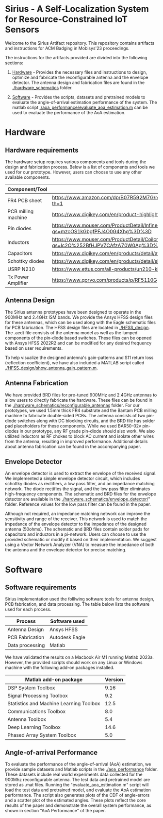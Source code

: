 Sirius - A Self-Localization System for Resource-Constrained IoT Sensors
====

Welcome to the Sirius Artifact repository. This repository contains artifacts and instructions for ACM Badging in Mobisys'23 proceedings.

The instructions for the artifacts provided are divided into the following sections:

1. [Hardware](#hardware) - Provides the necessary files and instructions to design, optimize and fabricate the reconfigurable antenna and the envelope detector. The antenna design and fabrication files are found in the [./hardware_schematics](./hardware_schematics) folder.

2. [Software](#software) - Provides the scripts, datasets and pretrained models to evaluate the angle-of-arrival estimation performance of the system. The matlab script [./aoa_performance/evaluate_aoa_estimation.m](./aoa_performance/evaluate_aoa_estimation.m) can be used to evaluate the performance of the AoA estimation.


# Hardware

## Hardware requirements

The hardware setup requires various components and tools during the design and fabrication process. Below is a list of components and tools we used for our prototype. However, users can choose to use any other available components.

| Component/Tool  | Link |
| ------------- | ------------- |
| FR4 PCB sheet  | https://www.amazon.com/dp/B07R592M7G/ref=cm_sw_em_r_mt_dp_64GBDSG48XJH234KXX3A?th=1  |
| PCB milling machine  | https://www.digikey.com/en/product-highlight/b/bantam-tools/desktop-pcb-milling-machine  |
| Pin diodes  | https://www.mouser.com/ProductDetail/Infineon-Technologies/BAR-50-02V-H6327?qs=mzcOS1kGbgfPFJ4O0G4Xhg%3D%3D  |
| Inductors  | https://www.mouser.com/ProductDetail/Coilcraft/C403-2/?qs=lc2O%252BfHJPVZCAfzA70W0Ag%3D%3D  |
| Capacitors  | https://www.digikey.com/en/products/detail/avx-corporation/ACCU-P0805KITL2/724571  |
| Schottky diodes | https://www.digikey.com/en/products/detail/skyworks-solutions-inc/SMS7630-079LF/2052135 |
| USRP N210 | https://www.ettus.com/all-products/un210-kit/ |
| Tx Power Amplifier | https://www.qorvo.com/products/p/RF5110G |

## Antenna Design 

The Sirius antenna prototypes have been designed to operate in the 900MHz and 2.4GHz ISM bands. We provide the Ansys HFSS design files for these antennas, which can be used along with the Eagle schematic files for PCB fabrication. The HFSS design files are located in [./HFSS_design](./HFSS_design). The .aedt file consists of the antenna model as well as the lumped components of the pin-diode based switches. These files can be opened with Ansys HFSS 2022R2 and can be modified for any desired frequency based on user requirements.

To help visualize the designed antenna's gain-patterns and S11 return loss (reflection coefficient), we have also included a MATLAB script called [./HFSS_design/show_antenna_gain_pattern.m](./HFSS_design/show_antenna_gain_pattern.m).

## Antenna Fabrication

We have provided BRD files for pre-tuned 900MHz and 2.4GHz antennas to allow users to directly fabricate the hardware. These files can be found in the [./hardware_schematics/reconfigurable_antennas](./hardware_schematics/reconfigurable_antennas) folder. For our prototypes, we used 1.5mm thick FR4 substrate and the Bantam PCB milling machine to fabricate double-sided PCBs. The antenna consists of two pin-diode switches along with DC blocking circuits, and the BRD file has solder pad placeholders for these components. While we used BAR50-02v pin-diodes in our prototype, any RF grade pin-diode should also work. We also utilized inductors as RF chokes to block AC current and isolate other wires from the antenna, resulting in improved performance. Additional details about antenna fabrication can be found in the accompanying paper.

## Envelope Detector

An envelope detector is used to extract the envelope of the received signal. We implemented a simple envelope detector circuit, which includes schottky diodes as rectifiers, a low pass filter, and an impedance matching network. The diode rectifies the signal, and the low pass filter eliminates high-frequency components. The schematic and BRD files for the envelope detector are available in the [./hardware_schematics/envelope_detector/](./hardware_schematics/envelope_detector/)" folder. Reference values for the low pass filter can be found in the paper.

Although not required, an impedance matching network can improve the sensitivity and range of the receiver. This network is used to match the impedance of the envelope detector to the impedance of the designed antenna (50ohms). The schematic and BRD files contain solder pads for capacitors and inductors in a pi-network. Users can choose to use the provided schematic or modify it based on their implementation. We suggest using a Vector Network Analyzer (VNA) to measure the impedance of both the antenna and the envelope detector for precise matching.

# Software

## Software requirements

Sirius implementation used the folllwing software tools for antenna design, PCB fabrication, and data processing. The table below lists the software used for each process.

| Process | Software used |
| ------------- | ------------- |
| Antenna Design  | Ansys HFSS  |
| PCB Fabrication  | Autodesk Eagle  |
| Data processing  | Matlab  |

We have validated the results on a Macbook Air M1 running Matlab 2023a. However, the provided scripts should work on any Linux or Windows machine with the following add-on packages installed.

| Matlab add-on package  | Version |
| ------------- | ------------- |
|DSP System Toolbox | 9.16 |
|Signal Processing Toolbox | 9.2 |
|Statistics and Machine Learning Toolbox | 12.5 |
|Communications Toolbox | 8.0 |
|Antenna Toolbox | 5.4 |
|Deep Learning Toolbox | 14.6 |
|Phased Array System Toolbox | 5.0 |

## Angle-of-arrival Performance

To evaluate the performance of the angle-of-arrival (AoA) estimation, we provide sample datasets and Matlab scripts in the [./aoa_performance](./aoa_performance) folder. These datasets include real world experiments data collected for the 900Mhz reconfigurable antenna. The test data and pretrained model are stored as .mat files. Running the "evaluate_aoa_estimation.m" script will load the test data and pretrained model, and evaluate the AoA estimation performance. The script also generates plots of the CDF of angle-errors and a scatter plot of the estimated angles. These plots reflect the core results of the paper and demonstrate the overall system performance, as shown in section "AoA Performance" of the paper.